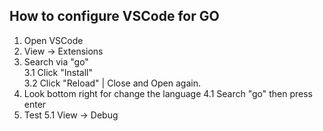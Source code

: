 ## How to configure VSCode for GO

1. Open VSCode  
2. View -> Extensions  
3. Search via "go"  
    3.1 Click "Install"  
    3.2 Click "Reload" | Close and Open again.
4. Look bottom right for change the language
    4.1 Search "go" then press enter
5. Test
    5.1 View -> Debug